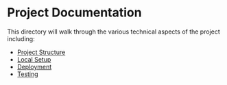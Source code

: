 # Project Documentation

This directory will walk through the various technical aspects of the project including:

*  [Project Structure](http://stgit.dcs.gla.ac.uk/tp3-2018-ese1/dissertation/blob/131-improve-program-documentation/docs/program-docs/project/Structure.md)
*  [Local Setup](http://stgit.dcs.gla.ac.uk/tp3-2018-ese1/dissertation/blob/131-improve-program-documentation/docs/program-docs/project/Local-Setup.md)
*  [Deployment](http://stgit.dcs.gla.ac.uk/tp3-2018-ese1/dissertation/blob/131-improve-program-documentation/docs/program-docs/project/Deployment.md)
*  [Testing](http://stgit.dcs.gla.ac.uk/tp3-2018-ese1/dissertation/blob/131-improve-program-documentation/docs/program-docs/project/Testing.md)
